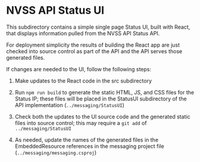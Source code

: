 # NVSS API Status UI

This subdirectory contains a simple single page Status UI, built with React, that displays information pulled from the NVSS API Status API.

For deployment simplicity the results of building the React app are just checked into source control as part of the API and the API serves those generated files.

If changes are needed to the UI, follow the following steps:

1. Make updates to the React code in the src subdirectory

2. Run `npm run build` to generate the static HTML, JS, and CSS files for the Status IP; these files will be placed in the StatusUI subdirectory of the API implementation (`../messaging/StatusUI`)

3. Check both the updates to the UI source code and the generated static files into source control; this may require a `git add` of `../messaging/StatusUI`

4. As needed, update the names of the generated files in the EmbeddedResource references in the messaging project file (`../messaging/messaging.csproj`)
